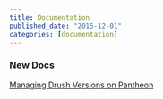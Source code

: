 ```yaml
---
title: Documentation
published_date: "2015-12-01"
categories: [documentation]
---
```

### New Docs

[Managing Drush Versions on Pantheon](/guides/drush/drush-versions)  
